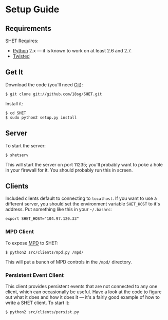 Setup Guide
===========

Requirements
------------

SHET Requires:

- [Python](http://www.python.org/) 2.x &mdash; it is known to work on at least 2.6 and 2.7.
- [Twisted](http://twistedmatrix.com/)


Get It
------

Download the code (you'll need [Git](http://git-scm.com/)):

	$ git clone git://github.com/18sg/SHET.git

Install it:

	$ cd SHET
	$ sudo python2 setup.py install

Server
------

To start the server:

	$ shetserv

This will start the server on port 11235; you'll probably want to poke a hole in your firewall for it. You should probably run this in screen.


Clients
-------

Included clients default to connecting to `localhost`. If you want to use a different server, you should set the environment variable `SHET_HOST` to it's address. Put something like this in your `~/.bashrc`:

	export SHET_HOST="104.97.120.33"

### MPD Client

To expose [MPD](http://mpd.wikia.com/) to SHET:

	$ python2 src/clients/mpd.py /mpd/

This will put a bunch of MPD controls in the `/mpd/` directory.

### Persistent Event Client

This client provides persistent events that are not connected to any one client, which can occasionally be useful. Have a look at the code to figure out what it does and how it does it &mdash; it's a fairly good example of how to write a SHET client. To start it:

	$ python2 src/clients/persist.py
